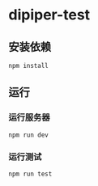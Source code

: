 # dipiper-test

## 安装依赖

```shell
npm install
```

## 运行

### 运行服务器

```shell
npm run dev
```

### 运行测试

```shell
npm run test
```

